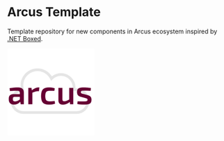 # Arcus Template
Template repository for new components in Arcus ecosystem inspired by [.NET Boxed](https://github.com/Dotnet-Boxed/Templates).

![Arcus](https://raw.githubusercontent.com/arcus-azure/arcus/master/media/arcus.png)
